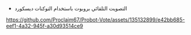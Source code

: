 - التصويت التلقائي بروبوت باستخدام التوكنات ديسكورد

https://github.com/Proclaim67/Probot-Vote/assets/135132899/e42bb685-eef1-4a32-945f-a30d93514ce9

